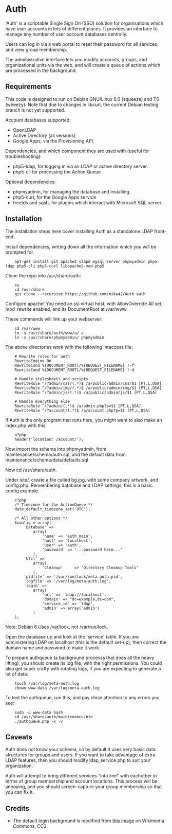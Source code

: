 Auth
====
'Auth' is a scriptable Single Sign On (SSO) solution for organisations which have user accounts in lots of different places. It provides an interface to manage any number of user account databases centrally.

Users can log in via a web portal to reset their password for all services, and view group membership.

The administrative interface lets you modify accounts, groups, and organizational units via the web, and will create a queue of actions which are processed in the background.

Requirements
------------
This code is designed to run on Debian GNU/Linux 6.0 (squeeze) and 7.0 (wheezy). Note that due to changes in libcurl, the current Debian testing branch is not yet supported.

Account databases supported:

- OpenLDAP
- Active Directory (all versions)
- Google Apps, via the Provisioning API.

Dependencies, and which component they are used with (useful for troubleshooting):
- php5-ldap, for logging in via an LDAP or active directory server.
- php5-cli for processing the Action Queue

Optional dependencies:
- phpmyadmin, for managing the database and installing.
- php5-curl, for the Google Apps service
- freetds and sqsh, for plugins which interact with Microsoft SQL server

Installation
------------
The installation steps here cover installing Auth as a standalone LDAP front-end.

Install dependencies, writing down all the information which you will be prompted for.

        apt-get install git apache2 slapd mysql-server phpmyadmin php5-ldap php5-cli php5-curl libapache2-mod-php5

Clone the repo into /usr/share/auth:

        su
        cd /usr/share
        git clone --recursive https://github.com/mike42/Auth auth

Configure apache! You need an ssl virtual host, with AllowOverride All set, mod_rewrite enabled, and its DocumentRoot at /var/www.

These commands will link up your webserver:

        cd /var/www
        ln -s /usr/share/auth/www/a/ a
        ln -s /usr/share/phpmyadmin/ phpmyadmin

The above directories work with the following .htaccess file:

        # Rewrite rules for auth
        RewriteEngine On
        RewriteCond %{DOCUMENT_ROOT}/%{REQUEST_FILENAME} !-f
        RewriteCond %{DOCUMENT_ROOT}/%{REQUEST_FILENAME} !-d

        # Handle stylesheets and scripts
        RewriteRule ^/?admin/css/(.*)$ /a/public/admin/css/$1 [PT,L,QSA]
        RewriteRule ^/?admin/img/(.*)$ /a/public/admin/img/$1 [PT,L,QSA]
        RewriteRule ^/?admin/js/(.*)$ /a/public/admin/js/$1 [PT,L,QSA]

        # Handle everything else
        RewriteRule ^/?admin/(.*)$ /a/admin.php?p=$1 [PT,L,QSA]
        RewriteRule ^/?account/(.*)$ /a/account.php?p=$1 [PT,L,QSA]

If Auth is the only program that runs here, you might want to also make an index.php with this:

        <?php
        header('location: /account/');

Now import the schema into phpmyadmin, from maintenance/schema/auth.sql, and the default data from maintenance/schema/data/defaults.sql

Now cd /usr/share/auth.

Under site/, create a file called bg.jpg, with some company artwork, and config.php. Remembering database and LDAP settings, this is a basic config example.

        <?php
        /* Timezone for the ActionQueue */
        date_default_timezone_set('UTC');

        /* All other options */
        $config = array(
	        'Database' =>
		        array(
			        'name' => 'auth_main',
			        'host' => 'localhost',
			        'user' => 'auth',
			        'password' => '...password here...'
		        ),
	        'Util' =>
		        array(
			        'Cleanup'     => 'Directory Cleanup Tools'
		        ),
	        'pidfile' => '/var/run/lock/meta-auth.pid',
	        'logfile' => '/var/log/meta-auth.log',
	        'login' =>
		        array(
			        'url' => 'ldap://localhost',
			        'domain' => "dc=example,dc=com",
         			'service_id' => 'ldap',
			        'admin' => array('admin')
		        )
        );

Note: Debian 6 Uses /var/lock, not /var/run/lock.

Open the database up and look at the 'service' table. If you are administering LDAP on localhost (this is the default set-up), then correct the domain name and password to make it work. 

To prepare authqueue (a background processs that does all the heavy lifting), you should create its log file, with the right permissions. You could also get super crafty with rotating logs, if you are expecting to generate a lot of data:
	
        touch /var/log/meta-auth.log
        chown www-data /var/log/meta-auth.log

To test the authqueue, run this, and pay close attention to any errors you see:
        
        sudo -u www-data bash
        cd /usr/share/auth/maintenance/bin
        ./authqueue.php -x -v

Caveats
-------
Auth does not know your schema, so by default it uses very basic data structures for groups and users. If you want to take advantage of extra LDAP features, then you should modify ldap_service.php to suit your organization.

Auth will attempt to bring different services "into line" with eachother in terms of group membership and account locations. This process will be annoying, and you should screen-capture your group membership so that you can fix it.

Credits
-------

- The default login background is modified from [this image](http://commons.wikimedia.org/wiki/File:Great_Barrier_Reef_105_(5383117759).jpg) on Wikimedia Commons, CC2.
